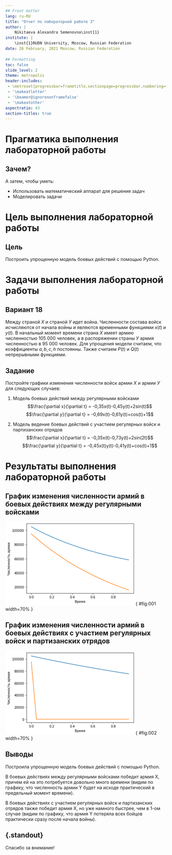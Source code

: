 ```yaml
---
## Front matter
lang: ru-RU
title: "Отчет по лабораторной работе 3"
author: |
	Nikitaeva Alexandra Semenovna\inst{1}
institute: |
	\inst{1}RUDN University, Moscow, Russian Federation
date: 26 February, 2021 Moscow, Russian Federation

## Formatting
toc: false
slide_level: 2
theme: metropolis
header-includes: 
 - \metroset{progressbar=frametitle,sectionpage=progressbar,numbering=fraction}
 - '\makeatletter'
 - '\beamer@ignorenonframefalse'
 - '\makeatother'
aspectratio: 43
section-titles: true
---
```


# **Прагматика выполнения лабораторной работы**

## Зачем?

А затем, чтобы уметь:

* Использовать математический аппарат для решения задач
* Моделировать задачи

# **Цель выполнения лабораторной работы**

## Цель

Построить упрощенную модель боевых действий с помощью Python.

# **Задачи выполнения лабораторной работы**

## Вариант 18

Между страной $Х$ и страной $У$ идет война. Численности состава войск исчисляются от начала войны 
и являются временными функциями $x(t)$ и $y(t)$. В начальный момент времени страна $Х$ имеет армию 
численностью 105 000 человек, а в распоряжении страны $У$ армия численностью в 95 000 человек. Для 
упрощения модели считаем, что коэффициенты $a, b, c, h$ постоянны. Также считаем $P(t)$ и $Q(t)$
непрерывными функциями.

## Задание

Постройте графики изменения численности войск армии $Х$ и армии $У$ для следующих случаев:

1. Модель боевых действий между регулярными войсками
$$\frac{\partial x}{\partial t} = -0,35x(t)-0,45y(t)+2sin(t)$$
$$\frac{\partial y}{\partial t} = -0,69x(t)-0,61y(t)+cos(t)+1$$

2. Модель ведение боевых действий с участием регулярных войск и партизанских отрядов
$$\frac{\partial x}{\partial t} = -0,35x(t)-0,73y(t)+2sin(2t)$$
$$\frac{\partial y}{\partial t} = -0,45x(t)y(t)-0,41y(t)+cos(t)+1$$

# **Результаты выполнения лабораторной работы**

## График изменения численности армий в боевых действиях между регулярными войсками

![](image/1.png){ #fig:001 width=70% } 

## График изменения численности армий в боевых действиях с участием регулярных войск и партизанских отрядов

![](image/2.png){ #fig:002 width=70% }

## Выводы

Построила упрощенную модель боевых действий с помощью Python.

В боевых действиях между регулярными войсками победит армия X, причем ей на это потребуется довольно 
много времени (видим по графику, что численность армии Y будет на исходе практический в предельный 
момент времени).

В боевых действиях с участием регулярных войск и партизанских отрядов также победит армия Х, но уже
намного быстрее, чем в 1-ом случае (видим по графику, что армия Y потеряла всех бойцов практически
сразу после начала войны).

## {.standout}

Спасибо за внимание!
